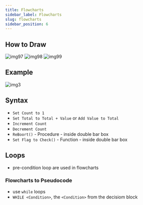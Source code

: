 ```yaml
---
title: Flowcharts
sidebar_label: Flowcharts
slug: flowcharts
sidebar_position: 6
---
```


## How to Draw

![img97](https://cdn.discordapp.com/attachments/1163847683207856178/1164108833019404359/image.png?ex=654203d5&is=652f8ed5&hm=927745d4361e464de5f9b0504bce04af75c0a8cd13a1757035e581ddea0e6378&)
![img98](https://cdn.discordapp.com/attachments/1163847683207856178/1164109097822593155/image.png?ex=65420415&is=652f8f15&hm=91d165308949feebff5f326325ba2fddc631acb43a0cf4fc03149a847bc252dd&)
![img99](https://cdn.discordapp.com/attachments/1163847683207856178/1164109244069580871/image.png?ex=65420437&is=652f8f37&hm=e050e8f2df23b3971cc7ff87a9f06319c98291606ed7e714afd05cf9edcff02a&)

## Example 

![img3](https://cdn.discordapp.com/attachments/1163847683207856178/1163852422351958026/image.png?ex=65411508&is=652ea008&hm=13cb2606fdf6a3196d4b1133dd7bf6ae782eb968b9d24688c60ba2d76ed41d30&)

## Syntax

- `Set Count to 1`
- `Set Total to Total + Value` or `Add Value to Total`
- `Increment Count`
- `Decrement Count`
- `ReBoort()` - Procedure - inside double bar box
- `Set Flag to Check()` - Function - inside double bar box

## Loops

- pre-condition loop are used in flowcharts

### Flowcharts to Pseudocode

- use `while` loops
- `WHILE <Condition>`, the `<Condition>` from the decisiom block 


